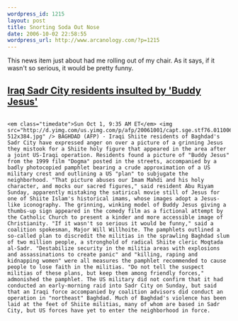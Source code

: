```yaml
--- 
wordpress_id: 1215
layout: post
title: Snorting Soda Out Nose
date: 2006-10-02 22:58:55
wordpress_url: http://www.arcanology.com/?p=1215
---
```

This news item just about had me rolling out of my chair. As it says, if it wasn't so serious, it would be pretty funny. <h2>
                                                                                                                                                                                                                                                                                                                                                                                                                                                                                                                                                                                                                                                                                                                                                                                                                            <a href="http://news.yahoo.com/s/afp/20061001/wl_mideast_afp/iraqusshiitesjesus">Iraq Sadr City residents insulted by 'Buddy Jesus'</a>
                                                                                                                                                                                                                                                                                                                                                                                                                                                                                                                                                                                                                                                                                                                                                                                                                          </h2>
                                                                                                                                                                                                                                                                                                                                                                                                                                                                                                                                                                                                                                                                                                                                                                                                                          
                                                                                                                                                                                                                                                                                                                                                                                                                                                                                                                                                                                                                                                                                                                                                                                                                          <em class="timedate">Sun Oct 1, 9:35 AM ET</em> <img src="http://d.yimg.com/us.yimg.com/p/afp/20061001/capt.sge.stf76.011006133549.photo00.photo.default-512x384.jpg" /> BAGHDAD (AFP) - Iraqi Shiite residents of Baghdad's Sadr City have expressed anger on over a picture of a grinning Jesus they mistook for a Shiite holy figure that appeared in the area after a joint US-Iraqi operation. Residents found a picture of "Buddy Jesus" from the 1999 film "Dogma" posted in the streets, accompanied by a badly photocopied pamphlet bearing a crude approximation of a US military crest and outlining a US "plan" to subjugate the neighborhood. "That picture abuses our Imam Mahdi and his holy character, and mocks our sacred figures," said resident Abu Riyam Sunday, apparently mistaking the satirical movie still of Jesus for one of Shiite Islam's historical imams, whose images adopt a Jesus-like iconography. The grinning, winking model of Buddy Jesus giving a thumbs-up sign appeared in the comedy film as a fictional attempt by the Catholic Church to present a kinder and more accessible image of Christianity. "If it wasn't so serious it would be funny," said a coalition spokesman, Major Will Willhoite. The pamphlets outlined a so-called plan to discredit the militias in the sprawling Baghdad slum of two million people, a stronghold of radical Shiite cleric Moqtada al-Sadr. "Destabilize security in the militia areas with explosions and assassinations to create panic" and "killing, raping and kidnapping women" were all measures the pamphlet recommended to cause people to lose faith in the militias. "Do not tell the suspect militias of these plans, but keep them among friendly forces," admonished the pamphlet. The US military did not confirm that it had conducted an early-morning raid into Sadr City on Sunday, but said that an Iraqi force accompanied by coalition advisors did conduct an operation in "northeast" Baghdad. Much of Baghdad's violence has been laid at the feet of Shiite militias, many of whom are based in Sadr City, but US forces have yet to enter the neighborhood in force.
